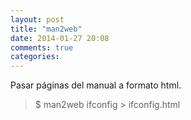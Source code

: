 ```yaml
---
layout: post
title: "man2web"
date: 2014-01-27 20:08
comments: true
categories: 
---
```

Pasar páginas del manual a formato html.

>$ man2web ifconfig > ifconfig.html

